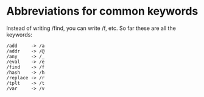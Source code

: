 # Abbreviations for common keywords

Instead of writing /find, you can write /f, etc. So far these are all the keywords:

```
/add     -> /a
/addr    -> /@
/any     -> /_
/eval    -> /e
/find    -> /f
/hash    -> /h
/replace -> /r
/tplt    -> /t
/var     -> /v
```
